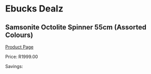 
# Ebucks Dealz
## Samsonite Octolite Spinner 55cm (Assorted Colours)
[Product Page](https://www.ebucks.com/web/shop/productSelected.do?prodId=548700021&catId=363334443)

Price: R1999.00

Savings: 


	